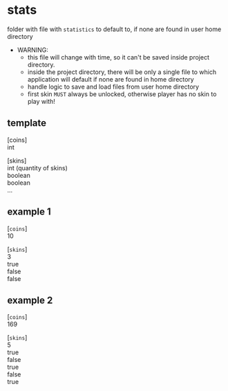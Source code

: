 # stats

folder with file with `statistics` to default to, if none are found in user home directory

- WARNING:
    - this file will change with time, so it can't be saved inside project directory.
    - inside the project directory, there will be only a single file to which application will default if none are found in home directory
    - handle logic to save and load files from user home directory
    - first skin `MUST` always be unlocked, otherwise player has no skin to play with!

## template

[coins]    
int    

[skins]    
int (quantity of skins)     
boolean      
boolean     
...    

## example 1

[`coins`]     
10    

[`skins`]    
3       
true    
false    
false   

## example 2

[`coins`]    
169    

[`skins`]     
5   
true    
false    
true    
false     
true     